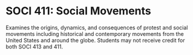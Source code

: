 # SOCI 411: Social Movements

Examines the origins, dynamics, and consequences of protest and social movements including historical and contemporary movements from the United States and around the globe. Students may not receive credit for both SOCI 413 and 411.